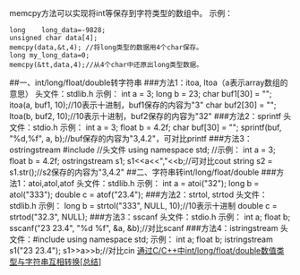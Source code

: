 

memcpy方法可以实现将int等保存到字符类型的数组中。
示例：

	long    long_data=-9828;
	unsigned char data[4];
	memcpy(data,&t,4); //将long类型的数据用4个char保存。
	long my_long_data=0;
	memcpy(&tt,data,4);//从4个char中还原出long类型数据。
	
##一、int/long/float/double转字符串
###方法1：itoa, ltoa（a表示array数组的意思）
	头文件：stdlib.h
	示例：
	int a = 3;
	long b = 23;
	char buf1[30] = "";
	itoa(a, buf1, 10);//10表示十进制，buf1保存的内容为"3"
	char buf2[30] = "";
	ltoa(b, buf2, 10);//10表示十进制，buf2保存的内容为"32"
###方法2：sprintf
	头文件：stdio.h
	示例：
	int a = 3;
	float b = 4.2f;
	char buf[30] = "";
	sprintf(buf, "%d,%f", a, b);//buf保存的内容为"3,4.2"，可对比printf
###方法3：ostringstream
	#include <sstream>//头文件
	using namespace std;
	//示例：
	int a = 3;
	float b = 4.2f;
	ostringstream s1;
	s1<<a<<","<<b;//可对比cout
	string s2 = s1.str();//s2保存的内容为"3,4.2"
##二、字符串转int/long/float/double
###方法1：atoi,atol,atof
	头文件：stdlib.h
	示例：
	int a = atoi("32");
	long b = atol("333");
	double c = atof("23.4");
###方法2：strtol, strtod
	头文件：stdlib.h
	示例：
	long b = strtol("333", NULL, 10);//10表示十进制
	double c = strtod("32.3", NULL);
###方法3：sscanf
	头文件：stdio.h
	示例：
	int a;
	float b;
	sscanf("23 23.4", "%d %f", &a, &b);//对比scanf
###方法4：istringstream
	头文件：#include <sstream>
	using namespace std;
	示例：
	int a;
	float b;
	istringstream s1("23 23.4");
	s1>>a>>b;//对比cin
[通过C/C++中int/long/float/double数值类型与字符串互相转换[总结]](http://space.itpub.net/14766028/viewspace-703264)